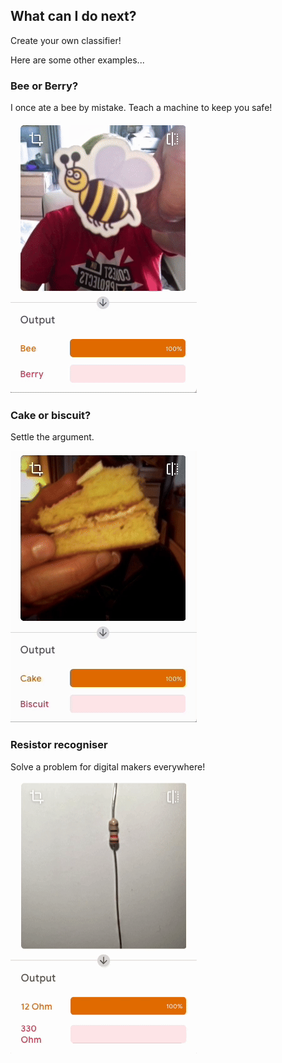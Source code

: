 ## What can I do next?

Create your own classifier!

Here are some other examples...

### Bee or Berry?

I once ate a bee by mistake. Teach a machine to keep you safe!

![An image of a bee is held up to a web camera. Then an image of a berry. In the output panel underneath the video, the confidence is displayed as to whether a bee or a berry is being shown.](images/bee_or_berry.gif)

### Cake or biscuit?

Settle the argument.

![An image of a cake is held up to a web camera. Then an image of a biscuit. In the output panel underneath the video, the confidence is displayed as to whether a cake or a biscuit is being shown.](images/cake_or_biscuit.gif)

### Resistor recogniser

Solve a problem for digital makers everywhere!

![An image of a 12 ohm resistor is held up to a web camera. Then an image of a 330 ohm resistor. In the output panel underneath the video, the confidence is displayed as to whether a 12 ohm or a 330 ohm resistor is being shown.](images/12_or_330.gif)